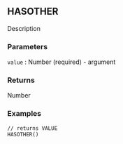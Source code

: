 ## HASOTHER

Description

### Parameters
`value` : Number (required) - argument

### Returns
Number

### Examples
```
// returns VALUE
HASOTHER()
```